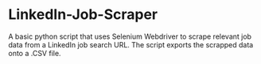 # LinkedIn-Job-Scraper
A basic python script that uses Selenium Webdriver to scrape relevant job data from a LinkedIn job search URL. The script exports the scrapped data onto a .CSV file.
